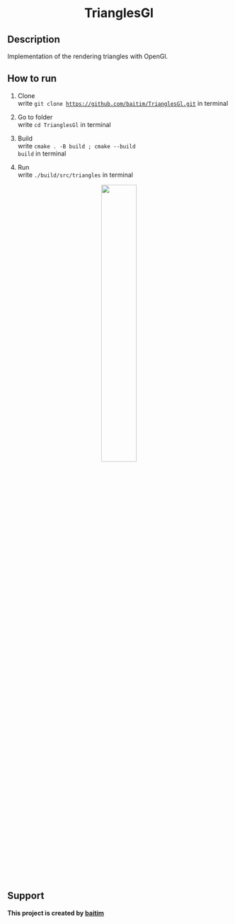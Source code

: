 <h1 align="center">TrianglesGl</h1>

## Description

 Implementation of the rendering triangles with OpenGl.

## How to run

1. Clone <br>
    write <code>git clone https://github.com/baitim/TrianglesGl.git</code> in terminal

2. Go to folder <br>
    write <code>cd TrianglesGl</code> in terminal

3. Build <br>
    write <code>cmake . -B build ; cmake --build build</code> in terminal

4. Run <br>
    write <code>./build/src/triangles</code> in terminal <br>

<p align="center"><img src="https://github.com/baitim/TrianglesGl/blob/main/images/cat.gif" width="40%"></p>

## Support
**This project is created by [baitim](https://t.me/bai_tim)**